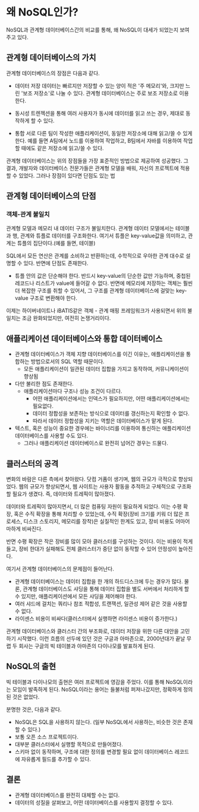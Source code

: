 # 왜 NoSQL인가?
NoSQL과 관계형 데이터베이스간의 비교를 통해, 왜 NoSQL이 대세가 되었는지 보여주고 있다.

## 관계형 데이터베이스의 가치
관계형 데이터베이스의 장점은 다음과 같다.

- 데이터 저장
데이터는 빠르지만 저장할 수 있는 양이 적은 '주 메모리'와, 크지만 느린 '보조 저장소'로 나눌 수 있다.
관계형 데이터베이스는 주로 보조 저장소로 이용한다.

- 동시성
트렌젝션을 통해 여러 사용자가 동시에 데이터를 읽고 쓰는 경우, 제대로 동작하게 할 수 있다.

- 통합
서로 다른 팀이 작성한 애플리케이션이, 동일한 저장소에 대해 읽고/쓸 수 있게 한다.
예를 들면 A팀에서 노드를 이용하여 작업하고, B팀에서 자바를 이용하여 작업할 때에도 같은 저장소에 읽고/쓸 수 있다.

관계형 데이터베이스는 위의 장점들을 가장 표준적인 방법으로 제공하여 성공했다. 그 결과, 개발자와 데이터베이스 전문가들은 관계형 모델을 배워,
자신의 프로젝트에 적용할 수 있었다. 그러나 장점이 있다면 단점도 있는 법

## 관계형 데이터베이스의 단점

### 객체-관계 불일치
관계형 모델과 메모리 내 데이터 구조가 불일치한다. 관계형 데이터 모델에서는 테이블과 행, 관계와 튜플로 데이터를 구조화한다.
여기서 튜플은 key-value값을 의미하고, 관계는 튜플의 집단이다.(예를 들면, 테이블)

SQL에서 모든 연산은 관계를 소비하고 반환하는데, 수학적으로 우아한 관계 대수로 설명할 수 있다.
반면에 단점도 존재한다.

- 튜플 안의 값은 단순해야 한다.
반드시 key-value의 단순한 값만 가능하며, 중첩된 레코드나 리스트가 value에 들어갈 수 없다. 반면에 메모리에 저장하는 객체는 
훨씬 더 복잡한 구조를 취할 수 있어서, 그 구조를 관계형 데이터베이스에 걸맞는 key-value 구조로 변환해야 한다.

이제는 하이버네이트나 iBATIS같은 객체 - 관계 매핑 프레임워크가 사용되면서 위의 불일치는 조금 완화되었지만, 여전히 논쟁거리이다.

## 애플리케이션 데이터베이스와 통합 데이터베이스

- 관계형 데이터베이스가 객체 지향 데이터베이스를 이긴 이유는, 애플리케이션을 통합하는 방법으로서의 SQL 역할 때문이다.
    - 모든 애플리케이션이 일관된 데이터 집합을 가지고 동작하여, 커뮤니케이션이 향상됨
- 다만 불리한 점도 존재한다.
    - 애플리케이션마다 구조나 성능 조건이 다르다.
        - 어떤 애플리케이션에서는 인덱스가 필요하지만, 어떤 애플리케이션에서는 필요없다.
        - 데이터 정합성을 보존하는 방식으로 데이터를 갱신하는지 확인할 수 없다.
        - 따라서 데이터 정합성을 지키는 역할은 데이터베이스가 맡게 된다.
- 텍스트, 혹은 성능이 중요한 경우에는 바이너리를 이용하여 통신하는 애플리케이션 데이터베이스를 사용할 수도 있다.
    - 그러나 애플리케이션 데이터베이스로 완전히 넘어간 경우는 드물다.

## 클러스터의 공격
변화의 바람은 다른 측에서 찾아왔다. 닷컴 거품이 생기며, 웹의 규모가 극적으로 향상되었다. 웹의 규모가 향상되면서,
웹 사이트는 사용자 활동을 추적하고 구체적으로 구조화 할 필요가 생겼다. 즉, 데이터와 트레픽이 많아졌다.

데이터와 트레픽이 많아지면서, 더 많은 컴퓨팅 자원이 필요하게 되었다. 이는 수평 확장, 혹은 수직 확장을 통해 처리할 수 있었는데, 수직 확장(장비 크기를 키워 더 많은 프로세스, 디스크 스토리지, 메모리를 장착)은 실질적인 한계도 있고, 장비 비용도 어마어마하게 비싸진다.

반면 수평 확장은 작은 장비를 많이 모아 클러스터를 구성하는 것이다. 이는 비용이 적게 들고, 장비 한대가 실패해도 전체 클러스터가 중단 없이 동작할 수 있어 안정성이 높아진다.

여기서 관계형 데이터베이스의 문제점이 들어난다. 

- 관계형 데이터베이스는 데이터 집합을 한 개의 하드디스크에 두는 경우가 많다. 물론, 관계형 데이터베이스도 샤딩을 통해 데이터 집합을 별도 서버에서 처리하게 할 수 있지만, 애플리케이션에서 모든 샤딩을 제어해야 한다.
- 여러 샤드에 걸치는 쿼리나 참조 적합성, 트랜잭션, 일관성 제어 같은 것을 사용할 수 없다.
- 라이센스 비용이 비싸다(클러스터에서 실행하면 라이센스 비용이 증가한다.)

관계형 데이터베이스와 클러스터 간의 부조화로, 데이터 저장을 위한 다른 대안을 고민하기 시작했다. 이런 흐름의 선두에 있던 것은 구글과 아마존으로, 2000년대가 끝날 무렵 두 회사는 구글의 빅 테이블과 아마존의 다이나모를 발표하게 된다.

## NoSQL의 출현
빅 테이블과 다이나모의 출현은 여러 프로젝트에 영감을 주었다. 이를 통해 NoSQL이라는 모임이 발족하게 된다. NoSQL이라는 용어는 들불처럼 퍼져나갔지만, 정확하게 정의된 것은 없었다.

분명한 것은, 다음과 같다.

- NoSQL은 SQL을 사용하지 않는다. (일부 NoSQL에서 사용하는, 비슷한 것은 존재할 수 있다.)
- 보통 오픈 소스 프로젝트이다.
- 대부분 클러스터에서 실행할 목적으로 만들어졌다.
- 스키마 없이 동작하며, 구조에 대한 정의를 변경할 필요 없이 데이터베이스 레코드에 자유롭게 필드를 추가할 수 있다.

## 결론
- 관계형 데이터베이스를 완전히 대체할 수는 없다.
- 데이터의 성질을 살펴보고, 어떤 데이터베이스를 사용할지 결정할 수 있다.



